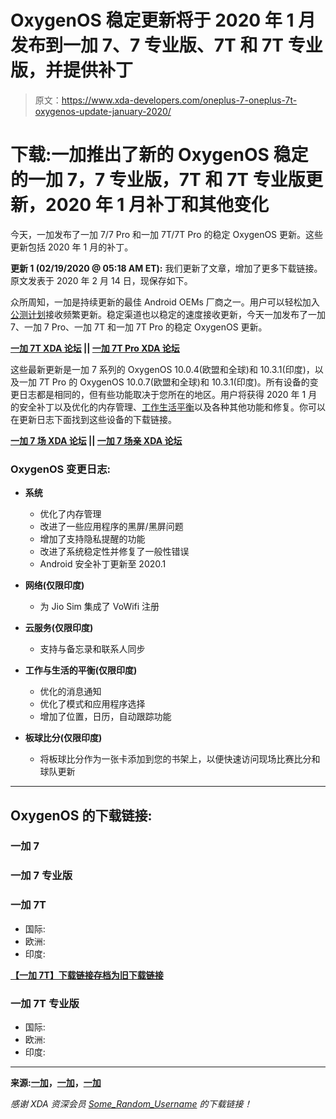 # OxygenOS 稳定更新将于 2020 年 1 月发布到一加 7、7 专业版、7T 和 7T 专业版，并提供补丁

> 原文：<https://www.xda-developers.com/oneplus-7-oneplus-7t-oxygenos-update-january-2020/>

# 下载:一加推出了新的 OxygenOS 稳定的一加 7，7 专业版，7T 和 7T 专业版更新，2020 年 1 月补丁和其他变化

今天，一加发布了一加 7/7 Pro 和一加 7T/7T Pro 的稳定 OxygenOS 更新。这些更新包括 2020 年 1 月的补丁。

**更新 1 (02/19/2020 @ 05:18 AM ET):** 我们更新了文章，增加了更多下载链接。原文发表于 2020 年 2 月 14 日，现保存如下。

众所周知，一加是持续更新的最佳 Android OEMs 厂商之一。用户可以轻松加入[公测计划](https://www.xda-developers.com/tag/oneplus-7pro/)接收频繁更新。稳定渠道也以稳定的速度接收更新，今天一加发布了一加 7、一加 7 Pro、一加 7T 和一加 7T Pro 的稳定 OxygenOS 更新。

**[一加 7T XDA 论坛](https://forum.xda-developers.com/oneplus-7t) || [一加 7T Pro XDA 论坛](https://forum.xda-developers.com/7t-pro)**

这些最新更新是一加 7 系列的 OxygenOS 10.0.4(欧盟和全球)和 10.3.1(印度)，以及一加 7T Pro 的 OxygenOS 10.0.7(欧盟和全球)和 10.3.1(印度)。所有设备的变更日志都是相同的，但有些功能取决于您所在的地区。用户将获得 2020 年 1 月的安全补丁以及优化的内存管理、[工作生活平衡](https://www.xda-developers.com/oxygenos-open-beta-3-oneplus-7-pro-work-life-balance-mode-india/)以及各种其他功能和修复。你可以在更新日志下面找到这些设备的下载链接。

**[一加 7 场 XDA 论坛](https://forum.xda-developers.com/oneplus-7) || [一加 7 场亲 XDA 论坛](https://forum.xda-developers.com/oneplus-7-pro)**

### **OxygenOS 变更日志:**

*   **系统**
    *   优化了内存管理
    *   改进了一些应用程序的黑屏/黑屏问题
    *   增加了支持隐私提醒的功能
    *   改进了系统稳定性并修复了一般性错误
    *   Android 安全补丁更新至 2020.1

*   **网络(仅限印度)**
    *   为 Jio Sim 集成了 VoWifi 注册
*   **云服务(仅限印度)**
    *   支持与备忘录和联系人同步
*   **工作与生活的平衡(仅限印度)**
    *   优化的消息通知
    *   优化了模式和应用程序选择
    *   增加了位置，日历，自动跟踪功能
*   **板球比分(仅限印度)**
    *   将板球比分作为一张卡添加到您的书架上，以便快速访问现场比赛比分和球队更新

* * *

## OxygenOS 的下载链接:

### 一加 7

### 一加 7 专业版

### 一加 7T

*   国际:
*   欧洲:
*   印度:

**[【一加 7T】下载链接存档为旧下载链接](https://www.xda-developers.com/android-software-update-download-links-repository-sideload-install/oneplus-7t-android-software-update-download-links/)**

### 一加 7T 专业版

*   国际:
*   欧洲:
*   印度:

* * *

**来源:[一加](https://forums.oneplus.com/threads/oxygenos-10-0-4-eu-and-global-and-10-3-1-india-for-the-oneplus-7-pro-and-oneplus-7.1183834/)，[一加](https://forums.oneplus.com/threads/oxygenos-10-0-7-eu-and-global-and-10-3-1-india-for-the-oneplus-7t-pro.1183836/)，[一加](https://forums.oneplus.com/threads/oxygenos-10-0-8-for-the-oneplus-7t-10-3-1-in-india.1185592/)**

*感谢 XDA 资深会员 [Some_Random_Username](https://forum.xda-developers.com/member.php?u=8234677) 的下载链接！*